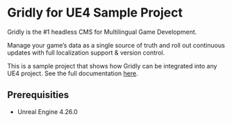 # Gridly for UE4 Sample Project

Gridly is the #1 headless CMS for Multilingual Game Development.

Manage your game’s data as a single source of truth and roll out continuous updates with full localization support & version control.

This is a sample project that shows how Gridly can be integrated into any UE4 project. See the full documentation [here](https://bitbucket.org/localizedirect/gridly-ue4-plugin).

## Prerequisities

- Unreal Engine 4.26.0
